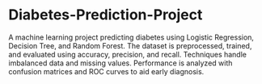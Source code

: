 # Diabetes-Prediction-Project
A machine learning project predicting diabetes using Logistic Regression, Decision Tree, and Random Forest. The dataset is preprocessed, trained, and evaluated using accuracy, precision, and recall. Techniques handle imbalanced data and missing values. Performance is analyzed with confusion matrices and ROC curves to aid early diagnosis. 

